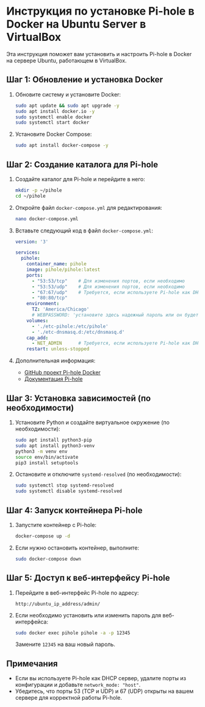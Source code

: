 # Инструкция по установке Pi-hole в Docker на Ubuntu Server в VirtualBox

Эта инструкция поможет вам установить и настроить Pi-hole в Docker на сервере Ubuntu, работающем в VirtualBox.

## Шаг 1: Обновление и установка Docker

1. Обновите систему и установите Docker:
    ```bash
    sudo apt update && sudo apt upgrade -y
    sudo apt install docker.io -y
    sudo systemctl enable docker
    sudo systemctl start docker
    ```

2. Установите Docker Compose:
    ```bash
    sudo apt install docker-compose -y
    ```

## Шаг 2: Создание каталога для Pi-hole

1. Создайте каталог для Pi-hole и перейдите в него:
    ```bash
    mkdir -p ~/pihole
    cd ~/pihole
    ```

2. Откройте файл `docker-compose.yml` для редактирования:
    ```bash
    nano docker-compose.yml
    ```

3. Вставьте следующий код в файл `docker-compose.yml`:
    ```yaml
    version: '3'

    services:
      pihole:
        container_name: pihole
        image: pihole/pihole:latest
        ports:
          - "53:53/tcp"    # Для изменения портов, если необходимо
          - "53:53/udp"    # Для изменения портов, если необходимо
          - "67:67/udp"    # Требуется, если используете Pi-hole как DHCP сервер
          - "80:80/tcp"
        environment:
          TZ: 'America/Chicago'
          # WEBPASSWORD: 'установите здесь надежный пароль или он будет случайным'
        volumes:
          - './etc-pihole:/etc/pihole'
          - './etc-dnsmasq.d:/etc/dnsmasq.d'
        cap_add:
          - NET_ADMIN      # Требуется, если используете Pi-hole как DHCP сервер, иначе не нужно
        restart: unless-stopped
    ```

4. Дополнительная информация:
    - [GitHub проект Pi-hole Docker](https://github.com/pi-hole/docker-pi-hole)
    - [Документация Pi-hole](https://docs.pi-hole.net/)

## Шаг 3: Установка зависимостей (по необходимости)

1. Установите Python и создайте виртуальное окружение (по необходимости):
    ```bash
    sudo apt install python3-pip
    sudo apt install python3-venv
    python3 -m venv env
    source env/bin/activate
    pip3 install setuptools
    ```

2. Остановите и отключите `systemd-resolved` (по необходимости):
    ```bash
    sudo systemctl stop systemd-resolved
    sudo systemctl disable systemd-resolved
    ```

## Шаг 4: Запуск контейнера Pi-hole

1. Запустите контейнер с Pi-hole:
    ```bash
    docker-compose up -d
    ```

2. Если нужно остановить контейнер, выполните:
    ```bash
    sudo docker-compose down
    ```

## Шаг 5: Доступ к веб-интерфейсу Pi-hole

1. Перейдите в веб-интерфейс Pi-hole по адресу:
    ```
    http://ubuntu_ip_address/admin/
    ```

2. Если необходимо установить или изменить пароль для веб-интерфейса:
    ```bash
    sudo docker exec pihole pihole -a -p 12345
    ```
    Замените `12345` на ваш новый пароль.

## Примечания

- Если вы используете Pi-hole как DHCP сервер, удалите порты из конфигурации и добавьте `network_mode: "host"`.
- Убедитесь, что порты 53 (TCP и UDP) и 67 (UDP) открыты на вашем сервере для корректной работы Pi-hole.
